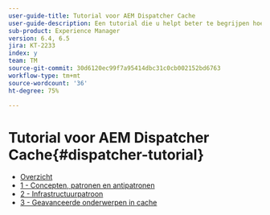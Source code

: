 ```yaml
---
user-guide-title: Tutorial voor AEM Dispatcher Cache
user-guide-description: Een tutorial die u helpt beter te begrijpen hoe de Dispatcher werkt en hoe u ermee kunt werken.
sub-product: Experience Manager
version: 6.4, 6.5
jira: KT-2233
index: y
team: TM
source-git-commit: 30d6120ec99f7a95414dbc31c0cb002152bd6763
workflow-type: tm+mt
source-wordcount: '36'
ht-degree: 75%

---
```



# Tutorial voor AEM Dispatcher Cache{#dispatcher-tutorial}

+ [Overzicht](overview.md)
+ [1 - Concepten, patronen en antipatronen](chapter-1.md)
+ [2 - Infrastructuurpatroon](chapter-2.md)
+ [3 - Geavanceerde onderwerpen in cache](chapter-3.md)
